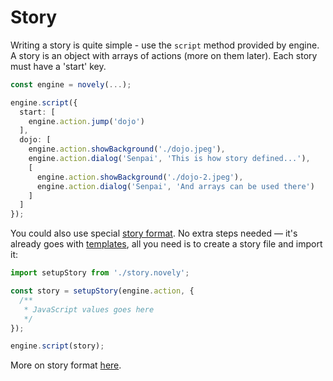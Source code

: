 # Story

Writing a story is quite simple - use the `script` method provided by engine. A story is an object with arrays of actions (more on them later). Each story must have a 'start' key.

```ts
const engine = novely(...);

engine.script({
  start: [
    engine.action.jump('dojo')
  ],
  dojo: [
    engine.action.showBackground('./dojo.jpeg'),
    engine.action.dialog('Senpai', 'This is how story defined...'),
    [
      engine.action.showBackground('./dojo-2.jpeg'),
      engine.action.dialog('Senpai', 'And arrays can be used there')
    ]
  ]
});
```

You could also use special [story format](https://github.com/yhdgms1/novely/tree/main/packages/parser). No extra steps needed — it's already goes with [templates](/guide/getting-started#scaffolding-your-first-novely-project), all you need is to create a story file and import it:

```ts
import setupStory from './story.novely';

const story = setupStory(engine.action, {
  /**
   * JavaScript values goes here
   */
});

engine.script(story);
```

More on story format [here](/guide/story-format).